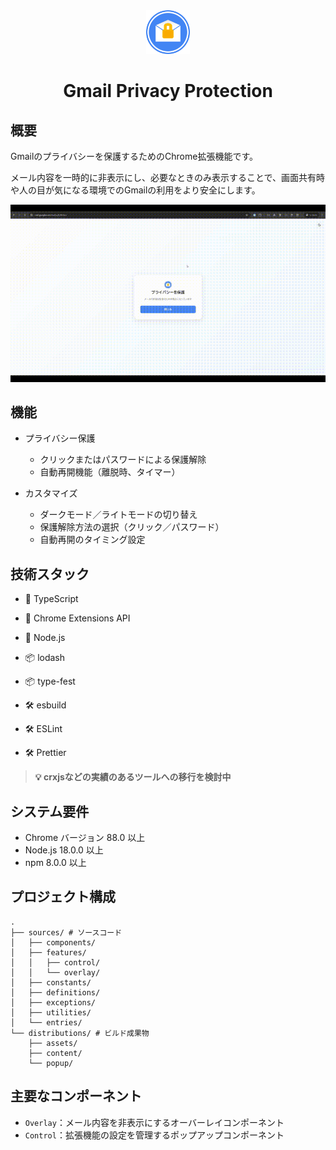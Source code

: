 <div align=center>
	<img width="70" alt="アイコン" src="sources/assets/enabled-symbols/symbol.svg" />
</div>

<div align=center>
	<h1>Gmail Privacy Protection</h1>
</div>

## 概要

Gmailのプライバシーを保護するためのChrome拡張機能です。

メール内容を一時的に非表示にし、必要なときのみ表示することで、画面共有時や人の目が気になる環境でのGmailの利用をより安全にします。

<div align="center">
  <img width="800" alt="デモ" src="sources/assets/demo.gif" />
</div>

## 機能

- プライバシー保護

  - クリックまたはパスワードによる保護解除
  - 自動再開機能（離脱時、タイマー）

- カスタマイズ
  - ダークモード／ライトモードの切り替え
  - 保護解除方法の選択（クリック／パスワード）
  - 自動再開のタイミング設定

## 技術スタック

- 🚀 TypeScript
- 🚀 Chrome Extensions API
- 🚀 Node.js

- 📦 lodash
- 📦 type-fest

- 🛠️ esbuild
- 🛠️ ESLint
- 🛠️ Prettier

> **💡 crxjsなどの実績のあるツールへの移行を検討中**

## システム要件

- Chrome バージョン 88.0 以上
- Node.js 18.0.0 以上
- npm 8.0.0 以上

## プロジェクト構成

```
.
├── sources/ # ソースコード
│   ├── components/
│   ├── features/
│   │   ├── control/
│   │   └── overlay/
│   ├── constants/
│   ├── definitions/
│   ├── exceptions/
│   ├── utilities/
│   └── entries/
└── distributions/ # ビルド成果物
    ├── assets/
    ├── content/
    └── popup/
```

## 主要なコンポーネント

- `Overlay`：メール内容を非表示にするオーバーレイコンポーネント
- `Control`：拡張機能の設定を管理するポップアップコンポーネント
